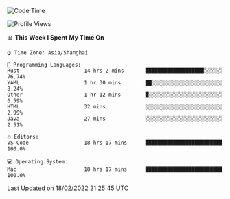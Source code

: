 <!--START_SECTION:waka-->
![Code Time](http://img.shields.io/badge/Code%20Time-1%2C006%20hrs%2047%20mins-blue)

![Profile Views](http://img.shields.io/badge/Profile%20Views-31-blue)

📊 **This Week I Spent My Time On** 

```text
⌚︎ Time Zone: Asia/Shanghai

💬 Programming Languages: 
Rust                     14 hrs 2 mins       ███████████████████░░░░░░   76.74% 
YAML                     1 hr 30 mins        ██░░░░░░░░░░░░░░░░░░░░░░░   8.24% 
Other                    1 hr 12 mins        █░░░░░░░░░░░░░░░░░░░░░░░░   6.59% 
HTML                     32 mins             ░░░░░░░░░░░░░░░░░░░░░░░░░   2.99% 
Java                     27 mins             ░░░░░░░░░░░░░░░░░░░░░░░░░   2.51%

🔥 Editors: 
VS Code                  18 hrs 17 mins      █████████████████████████   100.0%

💻 Operating System: 
Mac                      18 hrs 17 mins      █████████████████████████   100.0%

```


 Last Updated on 18/02/2022 21:25:45 UTC
<!--END_SECTION:waka-->
